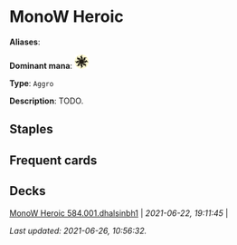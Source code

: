 # MonoW Heroic

**Aliases**: 

**Dominant mana**: <img src="../resources/images/mana/W.png" width="25"/>

**Type**: `Aggro`

**Description**: TODO.

## **Staples**



## **Frequent cards**



## **Decks**

[MonoW Heroic 584.001.dhalsinbh1](https://deckstats.net/decks/181430/2120544-monow-heroic-584-001-dhalsinbh) | *2021-06-22, 19:11:45* |   


*Last updated: 2021-06-26, 10:56:32.*
